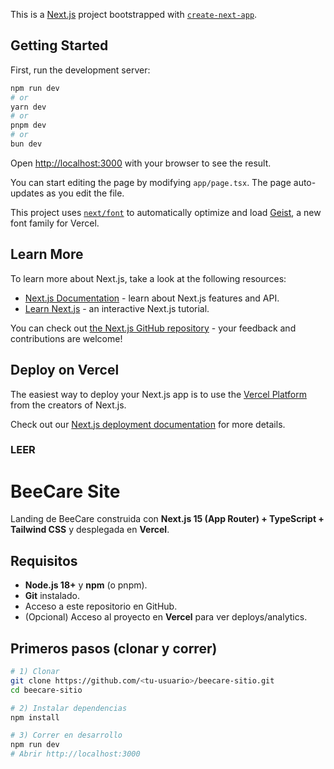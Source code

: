 This is a [Next.js](https://nextjs.org) project bootstrapped with [`create-next-app`](https://nextjs.org/docs/app/api-reference/cli/create-next-app).

## Getting Started

First, run the development server:

```bash
npm run dev
# or
yarn dev
# or
pnpm dev
# or
bun dev
```

Open [http://localhost:3000](http://localhost:3000) with your browser to see the result.

You can start editing the page by modifying `app/page.tsx`. The page auto-updates as you edit the file.

This project uses [`next/font`](https://nextjs.org/docs/app/building-your-application/optimizing/fonts) to automatically optimize and load [Geist](https://vercel.com/font), a new font family for Vercel.

## Learn More

To learn more about Next.js, take a look at the following resources:

- [Next.js Documentation](https://nextjs.org/docs) - learn about Next.js features and API.
- [Learn Next.js](https://nextjs.org/learn) - an interactive Next.js tutorial.

You can check out [the Next.js GitHub repository](https://github.com/vercel/next.js) - your feedback and contributions are welcome!

## Deploy on Vercel

The easiest way to deploy your Next.js app is to use the [Vercel Platform](https://vercel.com/new?utm_medium=default-template&filter=next.js&utm_source=create-next-app&utm_campaign=create-next-app-readme) from the creators of Next.js.

Check out our [Next.js deployment documentation](https://nextjs.org/docs/app/building-your-application/deploying) for more details.


### LEER ###
# BeeCare Site
Landing de BeeCare construida con **Next.js 15 (App Router) + TypeScript + Tailwind CSS** y desplegada en **Vercel**.

## Requisitos
- **Node.js 18+** y **npm** (o pnpm).
- **Git** instalado.
- Acceso a este repositorio en GitHub.
- (Opcional) Acceso al proyecto en **Vercel** para ver deploys/analytics.

## Primeros pasos (clonar y correr)
```bash
# 1) Clonar
git clone https://github.com/<tu-usuario>/beecare-sitio.git
cd beecare-sitio

# 2) Instalar dependencias
npm install

# 3) Correr en desarrollo
npm run dev
# Abrir http://localhost:3000